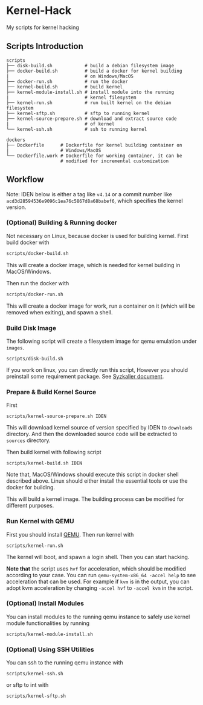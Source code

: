 # Kernel-Hack
My scripts for kernel hacking

## Scripts Introduction

```
scripts                         
├── disk-build.sh            # build a debian filesystem image
├── docker-build.sh          # build a docker for kernel building
|                            # on Windows/MacOS
├── docker-run.sh            # run the docker
├── kernel-build.sh          # build kernel
├── kernel-module-install.sh # install module into the running 
|                            # kernel filesystem
├── kernel-run.sh            # run built kernel on the debian filesystem
├── kernel-sftp.sh           # sftp to running kernel
├── kernel-source-prepare.sh # download and extract source code 
|                            # of kernel
└── kernel-ssh.sh            # ssh to running kernel

dockers
├── Dockerfile      # Dockerfile for kernel building container on 
|                   # Windows/MacOS
└── Dockerfile.work # Dockerfile for working container, it can be   
                    # modified for incremental customization
```


## Workflow

Note: IDEN below is either a tag like `v4.14` or a commit number like `acd3d28594536e9096c1ea76c5867d8a68babef6`, which specifies the kernel version.


### (Optional) Building & Running docker
Not necessary on Linux, because docker is used for building kernel.
First build docker with
```bash
scripts/docker-build.sh
```
This will create a docker image, which is needed for kernel building in MacOS/Windows.

Then run the docker with
```bash
scripts/docker-run.sh
```
This will create a docker image for work, run a container on it (which will be removed when exiting), and spawn a shell.


### Build Disk Image
The following script will create a filesystem image for qemu emulation under `images`.
```
scripts/disk-build.sh
```
If you work on linux, you can directly run this script, However you should preinstall some requirement package. See [Syzkaller document](https://github.com/google/syzkaller/blob/master/docs/linux/setup_ubuntu-host_qemu-vm_x86-64-kernel.md).


### Prepare & Build Kernel Source
First
```
scripts/kernel-source-prepare.sh IDEN
```
This will download kernel source of version specified by IDEN to `downloads` directory. And then the downloaded source code will be extracted to `sources` directory.

Then build kernel with following script
```
scripts/kernel-build.sh IDEN
```
Note that, MacOS/Windows should execute this script in docker shell described above. Linux should either install the essential tools or use the docker for building.

This will build a kernel image. The building process can be modified for different purposes.


### Run Kernel with QEMU
First you should install [QEMU](https://www.qemu.org).
Then run kernel with 
```
scripts/kernel-run.sh
```
The kernel will boot, and spawn a login shell. Then you can start hacking. 

**Note that** the script uses `hvf` for acceleration, which should be modified according to your case. You can run `qemu-system-x86_64 -accel help` to see acceleration that can be used. For example if `kvm` is in the output, you can adopt kvm acceleration by changing `-accel hvf` to `-accel kvm` in the script.


### (Optional) Install Modules
You can install modules to the running qemu instance to safely use kernel module functionalities by running
```
scripts/kernel-module-install.sh
```


### (Optional) Using SSH Utilities
You can ssh to the running qemu instance with
```
scripts/kernel-ssh.sh
```
or sftp to int with
```
scripts/kernel-sftp.sh
``` 
